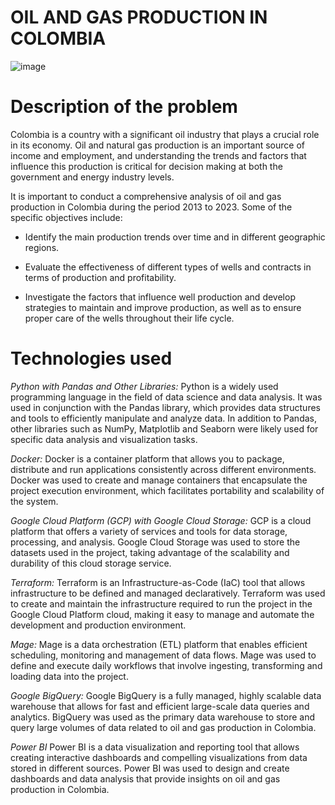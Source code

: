 # OIL AND GAS PRODUCTION IN COLOMBIA

![image](https://github.com/johansd1994/oil_production_colombia/assets/129906482/a2990455-1705-4591-8e2c-5aa51831421b)

# Description of the problem

Colombia is a country with a significant oil industry that plays a crucial role in its economy. Oil and natural gas production is an important source of income and employment, and understanding the trends and factors that influence this production is critical for decision making at both the government and energy industry levels.

It is important to conduct a comprehensive analysis of oil and gas production in Colombia during the period 2013 to 2023. Some of the specific objectives include:

  * Identify the main production trends over time and in different geographic regions.

  * Evaluate the effectiveness of different types of wells and contracts in terms of production and profitability.

  * Investigate the factors that influence well production and develop strategies to maintain and improve production, as well as to ensure proper care of the wells throughout their life cycle.

# Technologies used

*Python with Pandas and Other Libraries:*
Python is a widely used programming language in the field of data science and data analysis. It was used in conjunction with the Pandas library, which provides data structures and tools to efficiently manipulate and analyze data. In addition to Pandas, other libraries such as NumPy, Matplotlib and Seaborn were likely used for specific data analysis and visualization tasks.

*Docker:*
Docker is a container platform that allows you to package, distribute and run applications consistently across different environments. Docker was used to create and manage containers that encapsulate the project execution environment, which facilitates portability and scalability of the system.

*Google Cloud Platform (GCP) with Google Cloud Storage:*
GCP is a cloud platform that offers a variety of services and tools for data storage, processing, and analysis. Google Cloud Storage was used to store the datasets used in the project, taking advantage of the scalability and durability of this cloud storage service.

*Terraform:*
Terraform is an Infrastructure-as-Code (IaC) tool that allows infrastructure to be defined and managed declaratively. Terraform was used to create and maintain the infrastructure required to run the project in the Google Cloud Platform cloud, making it easy to manage and automate the development and production environment.

*Mage:*
Mage is a data orchestration (ETL) platform that enables efficient scheduling, monitoring and management of data flows. Mage was used to define and execute daily workflows that involve ingesting, transforming and loading data into the project.

*Google BigQuery:*
Google BigQuery is a fully managed, highly scalable data warehouse that allows for fast and efficient large-scale data queries and analytics. BigQuery was used as the primary data warehouse to store and query large volumes of data related to oil and gas production in Colombia.

*Power BI*
Power BI is a data visualization and reporting tool that allows creating interactive dashboards and compelling visualizations from data stored in different sources. Power BI was used to design and create dashboards and data analysis that provide insights on oil and gas production in Colombia.

